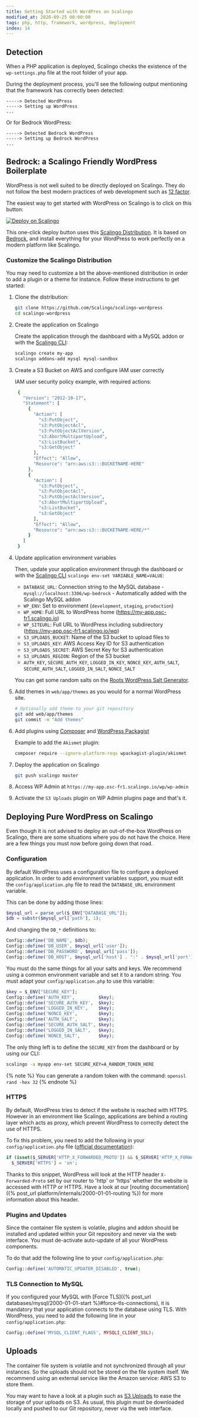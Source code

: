 ```yaml
---
title: Getting Started with WordPres on Scalingo
modified_at: 2020-09-25 00:00:00
tags: php, http, framework, wordpress, deployment
index: 14
---
```


## Detection

When a PHP application is deployed, Scalingo checks the existence of
the `wp-settings.php` file at the root folder of your app.

During the deployment process, you'll see the following output
mentioning that the framework has correctly been detected:

```text
-----> Detected WordPress
-----> Setting up WordPress
...
```

Or for Bedrock WordPress:

```text
-----> Detected Bedrock WordPress
-----> Setting up Bedrock WordPress
...
```

## Bedrock: a Scalingo Friendly WordPress Boilerplate

WordPress is not well suited to be directly deployed on Scalingo. They do not follow the best modern practices
of web development such as [12 factor](https://12factor.net/).

The easiest way to get started with WordPress on Scalingo is to click on this button:

[![Deploy on
Scalingo](https://cdn.scalingo.com/deploy/button.svg)](https://my.osc-fr1.scalingo.com/deploy?source=https://github.com/Scalingo/scalingo-wordpress)

This one-click deploy button uses this [Scalingo Distribution](https://github.com/Scalingo/scalingo-wordpress).
It is based on [Bedrock](https://roots.io/bedrock/), and install everything for your WordPress
to work perfectly on a modern platform like Scalingo.

### Customize the Scalingo Distribution

You may need to customize a bit the above-mentioned distribution in order to add a plugin or a theme for instance.
Follow these instructions to get started:

1. Clone the distribution:

   ```bash
   git clone https://github.com/Scalingo/scalingo-wordpress
   cd scalingo-wordpress
   ```

2. Create the application on Scalingo

   Create the application through the dashboard with a MySQL addon or with the [Scalingo CLI](http://cli.scalingo.com):

   ```bash
   scalingo create my-app
   scalingo addons-add mysql mysql-sandbox
   ```

3. Create a S3 Bucket on AWS and configure IAM user correctly

   IAM user security policy example, with required actions:

   ```bash
    {
      "Version": "2012-10-17",
      "Statement": [
        {
          "Action": [
            "s3:PutObject",
            "s3:PutObjectAcl",
            "s3:PutObjectAclVersion",
            "s3:AbortMultipartUpload",
            "s3:ListBucket",
            "s3:GetObject"
          ],
          "Effect": "Allow",
          "Resource": "arn:aws:s3:::BUCKETNAME-HERE"
        },
        {
          "Action": [
            "s3:PutObject",
            "s3:PutObjectAcl",
            "s3:PutObjectAclVersion",
            "s3:AbortMultipartUpload",
            "s3:ListBucket",
            "s3:GetObject"
          ],
          "Effect": "Allow",
          "Resource": "arn:aws:s3:::BUCKETNAME-HERE/*"
        }
      ]
    }
   ```

4. Update application environment variables

   Then, update your application environment through the dashboard or with the
   [Scalingo CLI](http://cli.scalingo.com) `scalingo env-set VARIABLE_NAME=VALUE`:

   * `DATABASE_URL`: Connection string to the MySQL database - `mysql://localhost:3306/wp-bedrock` - Automatically added with the Scalingo MySQL addon
   * `WP_ENV`: Set to environment (`development`, `staging`, `production`)
   * `WP_HOME`: Full URL to WordPress home (https://my-app.osc-fr1.scalingo.io)
   * `WP_SITEURL`: Full URL to WordPress including subdirectory (https://my-app.osc-fr1.scalingo.io/wp)
   * `S3_UPLOADS_BUCKET`: Name of the S3 bucket to upload files to
   * `S3_UPLOADS_KEY`: AWS Access Key ID for S3 authentication
   * `S3_UPLOADS_SECRET`: AWS Secret Key for S3 authentication
   * `S3_UPLOADS_REGION`: Region of the S3 bucket
   * `AUTH_KEY`, `SECURE_AUTH_KEY`, `LOGGED_IN_KEY`, `NONCE_KEY`, `AUTH_SALT`, `SECURE_AUTH_SALT`, `LOGGED_IN_SALT`, `NONCE_SALT`

   You can get some random salts on the [Roots WordPress Salt Generator](https://roots.io/salts.html).

5. Add themes in `web/app/themes` as you would for a normal WordPress site.

   ```bash
   # Optionally add theme to your git repository
   git add web/app/themes
   git commit -m "Add themes"
   ```

6. Add plugins using [Composer](https://getcomposer.org/) and [WordPress Packagist](https://wpackagist.org/search?q=&type=plugin&search=)

   Example to add the `Akismet` plugin:

   ```bash
   composer require --ignore-platform-reqs wpackagist-plugin/akismet
   ```

7. Deploy the application on Scalingo

   ```bash
   git push scalingo master
   ```

8. Access WP Admin at `https://my-app.osc-fr1.scalingo.io/wp/wp-admin`

9. Activate the `S3 Uploads` plugin on WP Admin plugins page and that's it.

## Deploying Pure WordPress on Scalingo

Even though it is not advised to deploy an out-of-the-box WordPress on Scalingo, there are some
situations where you do not have the choice. Here are a few things you must now before going down
that road.

### Configuration

By default WordPress uses a configuration file to configure a deployed
application. In order to add environment variables support, you must edit the
`config/application.php` file to read the `DATABASE_URL` environment variable.

This can be done by adding those lines:

```php
$mysql_url = parse_url($_ENV["DATABASE_URL"]);
$db = substr($mysql_url['path'], 1);
```

And changing the `DB_*` definitions to:

```php
Config::define('DB_NAME', $db);
Config::define('DB_USER', $mysql_url['user']);
Config::define('DB_PASSWORD', $mysql_url['pass']);
Config::define('DB_HOST', $mysql_url['host'] . ":" . $mysql_url['port']);
```

You must do the same things for all your salts and keys. We recommend using a
common environment variable and set it to a random string. You must adapt your
`config/application.php` to use this variable:

```php
$key = $_ENV["SECURE_KEY"];
Config::define('AUTH_KEY',         $key);
Config::define('SECURE_AUTH_KEY',  $key);
Config::define('LOGGED_IN_KEY',    $key);
Config::define('NONCE_KEY',        $key);
Config::define('AUTH_SALT',        $key);
Config::define('SECURE_AUTH_SALT', $key);
Config::define('LOGGED_IN_SALT',   $key);
Config::define('NONCE_SALT',       $key);
```

The only thing left is to define the `SECURE_KEY` from the dashboard or by
using our CLI:

```bash
scalingo -a myapp env-set SECURE_KEY=A_RANDOM_TOKEN_HERE
```

{% note %}
  You can generate a random token with the command: `openssl rand -hex 32`
{% endnote %}

### HTTPS

By default, WordPress tries to detect if the website is reached with HTTPS.
However in an environment like Scalingo, applications are behind a routing
layer which acts as proxy, which prevent WordPress to correctly detect the use
of HTTPS.

To fix this problem, you need to add the following in your `config/application.php` file
([official
documentation](https://developer.wordpress.org/reference/functions/is_ssl/)):

```php
if (isset($_SERVER['HTTP_X_FORWARDED_PROTO']) && $_SERVER['HTTP_X_FORWARDED_PROTO'] == 'https')
  $_SERVER['HTTPS'] = 'on';
```

Thanks to this snippet, WordPress will look at the HTTP header
`X-Forwarded-Proto` set by our router to 'http' or 'https' whether the website
is accessed with HTTP or HTTPS. Have a look at our [routing
documentation]({% post_url platform/internals/2000-01-01-routing %}) for more
information about this header.

### Plugins and Updates

Since the container file system is volatile, plugins and addon should be
installed and updated within your Git repository and never via the web
interface. You must de-activate auto-update of all your WordPress components.

To do that add the following line to your `config/application.php`:

```php
Config::define('AUTOMATIC_UPDATER_DISABLED', true);
```

### TLS Connection to MySQL

If you configured your MySQL with [Force TLS]({% post_url
databases/mysql/2000-01-01-start %}#force-tls-connections), it is mandatory
that your application connects to the database using TLS. With WordPress, you
need to add the following line in your `config/application.php`:

```php
Config::define('MYSQL_CLIENT_FLAGS', MYSQLI_CLIENT_SSL);
```

## Uploads

The container file system is volatile and not synchronized through all your
instances. So the uploads should not be stored on the file system itself. We
recommend using an external service like the Amazon service: AWS S3 to store
them.

You may want to have a look at a plugin such as [S3
Uploads](https://github.com/humanmade/S3-Uploads) to ease the storage of your
uploads on S3. As usual, this plugin must be downloaded locally and pushed to
our Git repository, never via the web interface.
